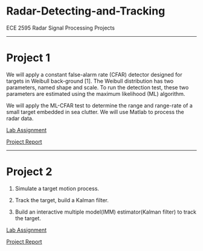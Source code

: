 # Radar-Detecting-and-Tracking
ECE 2595 Radar Signal Processing Projects

---

# Project 1
We will apply a constant false-alarm rate (CFAR) detector designed for targets in Weibull back-ground [1]. The Weibull distribution has two parameters, named shape and scale. To run the detection test, these two parameters are estimated using the maximum likelihood (ML) algorithm.

We will apply the ML-CFAR test to determine the range and range-rate of a small target embedded in sea clutter. We will use Matlab to process the radar data.

[Lab Assignment](https://github.com/XiangyuDing/Radar-Detecting-and-Tracking/blob/master/Project1/reference/Project1.pdf)

[Project Report](https://github.com/XiangyuDing/Radar-Detecting-and-Tracking/blob/master/Project1/report/Project1%20Ding.pdf)

---

# Project 2
1. Simulate a target motion process.

2. Track the target, build a Kalman filter.

3. Build an interactive multiple model(IMM) estimator(Kalman filter) to track the target.

[Lab Assignment](https://github.com/XiangyuDing/Radar-Detecting-and-Tracking/blob/master/Project2/report/Lab2.pdf)

[Project Report](https://github.com/XiangyuDing/Radar-Detecting-and-Tracking/blob/master/Project2/report/Project2%20Ding.pdf)
